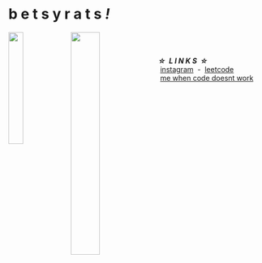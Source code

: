 # b e t s y r a t s _!_

<img align=LEFT src = "https://i.pinimg.com/474x/f6/c1/25/f6c125a041cd9aa7475c692984fdd544.jpg" width=23.8%/>
<img align=LEFT src = "https://i.pinimg.com/474x/23/8d/46/238d460bc65ae86dfef665a94becb14c.jpg" width=33.6%/>
<br><br>

 _**☆  L I N K S  ☆**_
  <br> <a href="https://www.instagram.com/quackleston/" >instagram</a>  -  <a href="https://leetcode.com/quackleston/">leetcode </a> <br>  <a href="https://static.wikia.nocookie.net/cb57497f-2867-4145-b822-bfa116279a8b/scale-to-width/755">me when code doesnt work</a>
</div>
  <!--  
  ##
  <br>

✦  **education:**
  <br>     i.  kindergarten - grade 7: Trafalgar Elementary
  <br>     ii.  grade 8: Prince of Wales Secondary School

✦  **a little about me:**
  <br>     preferred name: Betty <br>     birthday: October 28 (10-2=8) <br>     hobbies: drawing, coding, playing the piano, and swimming

-->
